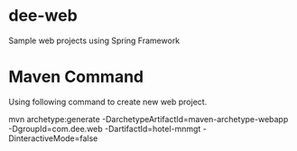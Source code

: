 # dee-web
Sample web projects using Spring Framework

# Maven Command
Using following command to create new web project.

mvn archetype:generate -DarchetypeArtifactId=maven-archetype-webapp -DgroupId=com.dee.web -DartifactId=hotel-mnmgt -DinteractiveMode=false
